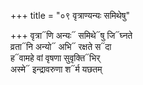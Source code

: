 +++
title = "०९ वृत्राण्यन्यः समिथेषु"

+++
वृत्रा᳓णि अन्यः᳓ समिथे᳓षु जि᳓घ्नते  
व्रता᳓नि अन्यो᳓ अभि᳓ रक्षते स᳓दा  
ह᳓वामहे वां वृषणा सुवृक्ति᳓भिर्  
अस्मे᳓ इन्द्रावरुणा श᳓र्म यछतम्